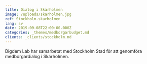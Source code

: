 ```yaml
---
title: Dialog i Skärholmen
image: /uploads/skarholmen.jpg
ref: Stockholm-skarholmen
lang: sv
date: 2019-09-08T22:00:00.000Z
categories: _themes/medborgarbudget.md
clients: _clients/stockholm.md
---
```


Digdem Lab har samarbetat med Stockholm Stad för att genomföra medborgardialog i Skärholmen.
